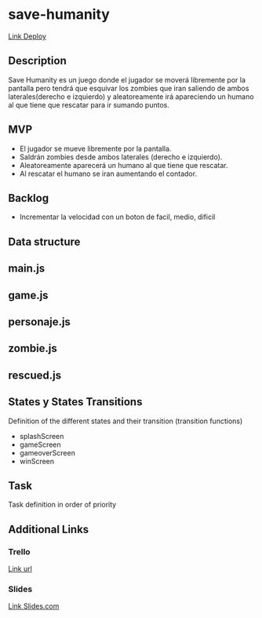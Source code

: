 # save-humanity
[Link Deploy](https://github.com/christianecheverryp/save-humanity)


## Description
Save Humanity es un juego donde el jugador se moverá libremente por la pantalla pero tendrá que esquivar los zombies que iran saliendo de ambos laterales(derecho e izquierdo) y aleatoreamente irá apareciendo un humano al que tiene  que rescatar para ir sumando puntos.


## MVP
- El jugador se mueve libremente por la pantalla.
- Saldrán zombies desde ambos laterales (derecho e izquierdo).
- Aleatoreamente aparecerá un humano al que tiene que rescatar.
- Al rescatar el humano se iran aumentando el contador.


## Backlog
- Incrementar la velocidad con un boton de facil, medio, dificil


## Data structure
## main.js
## game.js
## personaje.js
## zombie.js
## rescued.js


## States y States Transitions
Definition of the different states and their transition (transition functions)

- splashScreen
- gameScreen
- gameoverScreen
- winScreen


## Task
Task definition in order of priority


## Additional Links


### Trello
[Link url](https://trello.com)


### Slides
[Link Slides.com](http://slides.com)